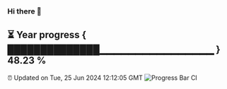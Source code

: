 ### Hi there 👋
⏳ Year progress { ██████████████▁▁▁▁▁▁▁▁▁▁▁▁▁▁▁▁ } 48.23 %
---
⏰ Updated on Tue, 25 Jun 2024 12:12:05 GMT
![Progress Bar CI](https://github.com/Moyi321/Moyi321/workflows/Progress%20Bar%20CI/badge.svg)
